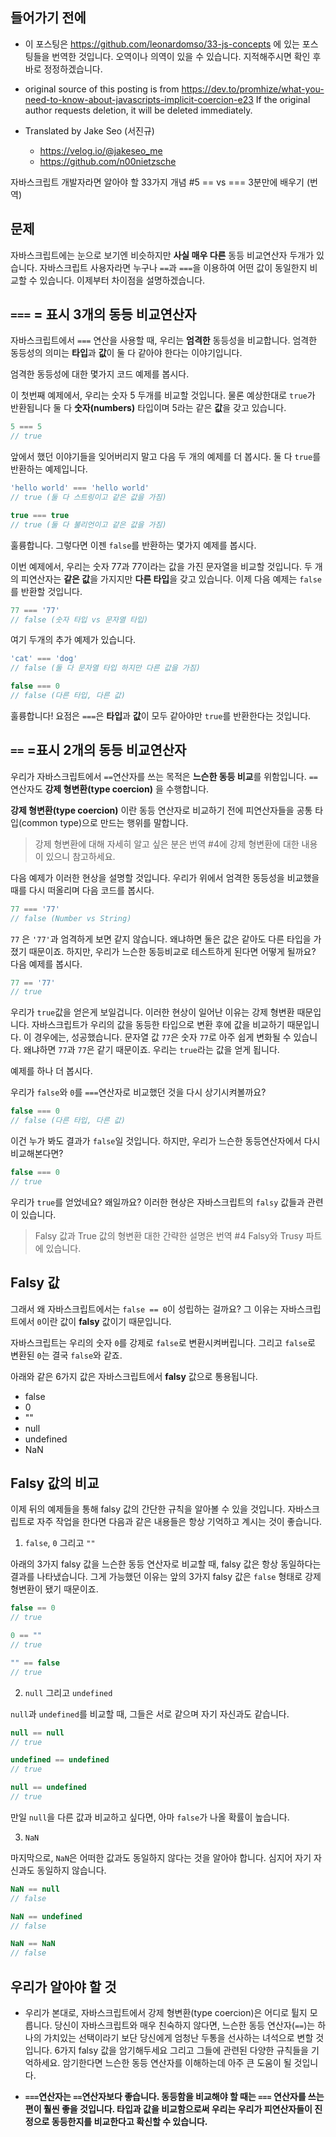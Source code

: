 ## 들어가기 전에
- 이 포스팅은 https://github.com/leonardomso/33-js-concepts 에 있는 포스팅들을 번역한 것입니다. 오역이나 의역이 있을 수 있습니다. 지적해주시면 확인 후 바로 정정하겠습니다.

- original source of this posting is from https://dev.to/promhize/what-you-need-to-know-about-javascripts-implicit-coercion-e23 If the original author requests deletion, it will be deleted immediately.

- Translated by Jake Seo (서진규)

	- https://velog.io/@jakeseo_me
	- https://github.com/n00nietzsche


자바스크립트 개발자라면 알아야 할 33가지 개념 #5 == vs === 3분만에 배우기 (번역)

## 문제
자바스크립트에는 눈으로 보기엔 비슷하지만 **사실 매우 다른** 동등 비교연산자 두개가 있습니다.
자바스크립트 사용자라면 누구나 `==`과 `===`을 이용하여 어떤 값이 동일한지 비교할 수 있습니다.
이제부터 차이점을 설명하겠습니다.

## `===` = 표시 3개의 동등 비교연산자
자바스크립트에서 `===` 연산을 사용할 때, 우리는 **엄격한** 동등성을 비교합니다.
엄격한 동등성의 의미는 **타입**과 **값**이 둘 다 같아야 한다는 이야기입니다.

엄격한 동등성에 대한 몇가지 코드 예제를 봅시다.

이 첫번째 예제에서, 우리는 숫자 5 두개를 비교할 것입니다. 물론 예상한대로 `true`가 반환됩니다
둘 다 **숫자(numbers)** 타입이며 5라는 같은 **값**을 갖고 있습니다.

```javascript
5 === 5
// true
```

앞에서 했던 이야기들을 잊어버리지 말고 다음 두 개의 예제를 더 봅시다. 둘 다 `true`를 반환하는 예제입니다.

```javascript
'hello world' === 'hello world'
// true (둘 다 스트링이고 같은 값을 가짐)

true === true
// true (둘 다 불리언이고 같은 값을 가짐)
```

훌륭합니다. 그렇다면 이젠 `false`를 반환하는 몇가지 예제를 봅시다.

이번 예제에서, 우리는 숫자 77과 77이라는 값을 가진 문자열을 비교할 것입니다.
두 개의 피연산자는 **같은 값**을 가지지만 **다른 타입**을 갖고 있습니다.
이제 다음 예제는 `false`를 반환할 것입니다.

```javascript
77 === '77'
// false (숫자 타입 vs 문자열 타입)
```

여기 두개의 추가 예제가 있습니다.

```javascript
'cat' === 'dog'
// false (둘 다 문자열 타입 하지만 다른 값을 가짐)

false === 0
// false (다른 타입, 다른 값)
```

훌륭합니다! 요점은 `===`은 **타입**과 **값**이 모두 같아야만 `true`를 반환한다는 것입니다.

## `==` =표시 2개의 동등 비교연산자
우리가 자바스크립트에서 `==`연산자를 쓰는 목적은 **느슨한 동등 비교**를 위함입니다.
`==`연산자도 **강제 형변환(type coercion)** 을 수행합니다.

**강제 형변환(type coercion)** 이란 동등 연산자로 비교하기 전에 피연산자들을 공통 타입(common type)으로 만드는 행위를 말합니다. 

> 강제 형변환에 대해 자세히 알고 싶은 분은 번역 #4에 강제 형변환에 대한 내용이 있으니 참고하세요.

다음 예제가 이러한 현상을 설명할 것입니다. 우리가 위에서 엄격한 동등성을 비교했을 때를 다시 떠올리며 다음 코드를 봅시다.

```javascript
77 === '77'
// false (Number vs String)
```
`77` 은 `'77'`과 엄격하게 보면 같지 않습니다. 왜냐하면 둘은 값은 같아도 다른 타입을 가졌기 때문이죠. 하지만, 우리가 느슨한 동등비교로 테스트하게 된다면 어떻게 될까요? 다음 예제를 봅시다.

```javascript
77 == '77'
// true
```

우리가 `true`값을 얻은게 보일겁니다. 이러한 현상이 일어난 이유는 강제 형변환 때문입니다. 자바스크립트가 우리의 값을 동등한 타입으로 변환 후에 값을 비교하기 때문입니다. 이 경우에는, 성공했습니다. 문자열 값 `77`은 숫자 `77`로 아주 쉽게 변화될 수 있습니다. 왜냐하면 `77`과 `77`은 같기 때문이죠. 우리는 `true`라는 값을 얻게 됩니다.

예제를 하나 더 봅시다.

우리가 `false`와 `0`를 `===`연산자로 비교했던 것을 다시 상기시켜볼까요?

```javascript
false === 0
// false (다른 타입, 다른 값)
```

이건 누가 봐도 결과가 `false`일 것입니다. 하지만, 우리가 느슨한 동등연산자에서 다시 비교해본다면?

```javascript
false === 0
// true
```

우리가 `true`를 얻었네요? 왜일까요? 이러한 현상은 자바스크립트의 `falsy` 값들과 관련이 있습니다. 

> Falsy 값과 True 값의 형변환 대한 간략한 설명은 번역 #4 Falsy와 Trusy 파트에 있습니다.

## Falsy 값
그래서 왜 자바스크립트에서는 `false == 0`이 성립하는 걸까요? 그 이유는 자바스크립트에서 `0`이란 값이 **falsy** 값이기 때문입니다.

자바스크립트는 우리의 숫자 `0`를 강제로 `false`로 변환시켜버립니다. 그리고 `false`로 변환된 `0`는 결국 `false`와 같죠.

아래와 같은 6가지 값은 자바스크립트에서 **falsy** 값으로 통용됩니다.
- false
- 0
- ""
- null
- undefined
- NaN

## Falsy 값의 비교
이제 뒤의 예제들을 통해 falsy 값의 간단한 규칙을 알아볼 수 있을 것입니다. 자바스크립트로 자주 작업을 한다면 다음과 같은 내용들은 항상 기억하고 계시는 것이 좋습니다.

1. `false`, `0` 그리고 `""`

아래의 3가지 falsy 값을 느슨한 동등 연산자로 비교할 때, falsy 값은 항상 동일하다는 결과를 나타냈습니다. 그게 가능했던 이유는 앞의 3가지 falsy 값은 `false` 형태로 강제 형변환이 됐기 때문이죠.

```javascript
false == 0
// true

0 == ""
// true

"" == false
// true
```

2. `null` 그리고 `undefined`

`null`과 `undefined`를 비교할 때, 그들은 서로 같으며 자기 자신과도 같습니다.

```javascript
null == null
// true

undefined == undefined
// true

null == undefined
// true
```

만일 `null`을 다른 값과 비교하고 싶다면, 아마 `false`가 나올 확률이 높습니다.

3. `NaN`

마지막으로, `NaN`은 어떠한 값과도 동일하지 않다는 것을 알아야 합니다.
심지어 자기 자신과도 동일하지 않습니다.

```javascript
NaN == null
// false

NaN == undefined
// false

NaN == NaN
// false
```

## 우리가 알아야 할 것
- 우리가 본대로, 자바스크립트에서 강제 형변환(type coercion)은 어디로 튈지 모릅니다. 당신이 자바스크립트와 매우 친숙하지 않다면, 느슨한 동등 연산자(`==`)는 하나의 가치있는 선택이라기 보단 당신에게 엄청난 두통을 선사하는 녀석으로 변할 것입니다. 6가지 falsy 값을 암기해두세요 그리고 그들에 관련된 다양한 규칙들을 기억하세요. 암기한다면 느슨한 동등 연산자를 이해하는데 아주 큰 도움이 될 것입니다.

- **`===`연산자는 `==`연산자보다 좋습니다. 동등함을 비교해야 할 때는 `===` 연산자를 쓰는 편이 훨씬 좋을 것입니다. 타입과 값을 비교함으로써 우리는 우리가 피연산자들이 진정으로 동등한지를 비교한다고 확신할 수 있습니다.**
